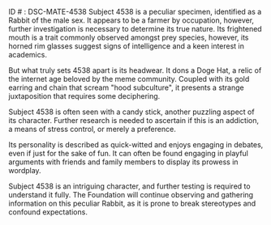 ID # : DSC-MATE-4538
Subject 4538 is a peculiar specimen, identified as a Rabbit of the male sex. It appears to be a farmer by occupation, however, further investigation is necessary to determine its true nature. Its frightened mouth is a trait commonly observed amongst prey species, however, its horned rim glasses suggest signs of intelligence and a keen interest in academics. 

But what truly sets 4538 apart is its headwear. It dons a Doge Hat, a relic of the internet age beloved by the meme community. Coupled with its gold earring and chain that scream "hood subculture", it presents a strange juxtaposition that requires some deciphering. 

Subject 4538 is often seen with a candy stick, another puzzling aspect of its character. Further research is needed to ascertain if this is an addiction, a means of stress control, or merely a preference. 

Its personality is described as quick-witted and enjoys engaging in debates, even if just for the sake of fun. It can often be found engaging in playful arguments with friends and family members to display its prowess in wordplay. 

Subject 4538 is an intriguing character, and further testing is required to understand it fully. The Foundation will continue observing and gathering information on this peculiar Rabbit, as it is prone to break stereotypes and confound expectations.
